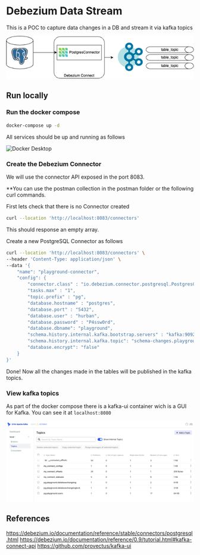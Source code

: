 # Debezium Data Stream
This is a POC to capture data changes in a DB and stream it via kafka topics


![Debezium Connector](./assets/poc1.png "Debezium Connector integrated with Postgresql and Kafka")

## Run locally

### Run the docker compose

```bash
docker-compose up -d
````
All services should be up and running as follows

![Docker Desktop](./assets/poc2.png "Docker Desktop >> Containers")


### Create the Debezium Connector   
We will use the connector API exposed in the port 8083.  

**You can use the postman collection in the postman folder or the following curl commands.

First lets check that there is no Connector created

```bash
curl --location 'http://localhost:8083/connectors'
```
This should response an empty array.

Create a new PostgreSQL Connector as follows
```bash
curl --location 'http://localhost:8083/connectors' \
--header 'Content-Type: application/json' \
--data '{
    "name": "playground-connector",
    "config": {
        "connector.class" : "io.debezium.connector.postgresql.PostgresConnector",
        "tasks.max" : "1",
        "topic.prefix" : "pg",
        "database.hostname" : "postgres",
        "database.port" : "5432",
        "database.user" : "hurban",
        "database.password" : "P4ssw0rd",
        "database.dbname": "playground",
        "schema.history.internal.kafka.bootstrap.servers" : "kafka:9092",
        "schema.history.internal.kafka.topic": "schema-changes.playground",
        "database.encrypt": "false"
    }
}'
```
Done! Now all the changes made in the tables will be published in the kafka topics.

### View kafka topics
As part of the docker compose there is a kafka-ui container wich is a GUI for Kafka.
You can see it at `localhost:8080`  

![Kafka UI](/assets/poc91.png "Select Topic >> Search for a CDC enabled table") 

## References
https://debezium.io/documentation/reference/stable/connectors/postgresql.html
https://debezium.io/documentation/reference/0.9/tutorial.html#kafka-connect-api
https://github.com/provectus/kafka-ui